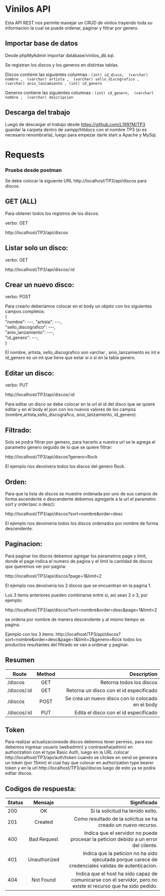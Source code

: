
# Vinilos API
Esta API REST nos permite manejar un CRUD de vinilos trayendo toda su informacion la cual se puede ordenar, paginar y filtrar por genero.

## Importar base de datos
Desde phpMyAdmin importar database/vinilos_db.sql.

Se registran los discos y  los generos en distintas tablas.

Discos contiene las siguientes columnas :
`(int) id_disco, 
(varchar) nombre , 
(varchar) artista , 
(varchar) sello_discografico , 
(varchar) anio_lanzamiento ,
(int) id_genero `

Generos contiene las siguientes columnas : 
`(int) id_genero, 
(varchar) nombre , 
(varchar) descripcion `
 
## Descarga del trabajo
Luego de descargar el trabajo desde https://github.com/L1997M/TP3 guardar la carpeta dentro de xampp/httdocs con el nombre TP3 (si es necesario renombrarla), luego para empezar darle start a Apache y MySql.

# Requests
### Prueba desde postman
Se debe colocar la siguiente URL http://localhost/TP3/api/discos para discos.

## GET (ALL)
Para obtener todos los registros de los discos.

verbo: GET

http://localhost/TP3/api/discos

## Listar solo un disco:
verbo: GET

http://localhost/TP3/api/discos/:id


## Crear un nuevo disco:
verbo: POST

Para crearlo deberiamos colocar en el body un objeto con los siguientes campos completos:  
{   
        "nombre": ---,
        "artista": ---,  
        "sello_discografico": ---,  
        "anio_lanzamiento": ---,  
        "id_genero": ---,   
    }

El nombre, artista, sello_discografico son varchar , anio_lanzamiento es int e id_genero es un int que tiene que estar si o si en la tabla genero.


## Editar un disco:
verbo: PUT

http://localhost/TP3/api/discos/:id

Para editar un disco se debe colocar en la url el id del disco que se quiere editar y en el body el json con los nuevos valores de los campos (nombre,artista,sello_discografico, anio_lanzamiento, id_genero).


## Filtrado:
Solo se podra filtrar por gemero, para hacerlo a nuestra url se le agrega el parametro
genero seguido de lo que se quiere filtrar:

http://localhost/TP3/api/discos?genero=Rock

El ejemplo nos devolvera todos los discos del genero Rock.

## Orden: 
Para que la lista de discos se muestre ordenada por uno de sus campos de forma ascendente
o descendente debemos agregarle a la url el parametro sort y order(asc o desc):

http://localhost/TP3/api/discos?sort=nombre&order=desc

El ejemplo nos devolveria todos los discos ordenados por nombre de forma descendente.

## Paginacion:
Para paginar los discos debemos agregar los parametros page y limit, donde el page indica
el numero de pagina y el limit la cantidad de discos que queremos ver por pagina:

http://localhost/TP3/api/discos?page=1&limit=2

El ejemplo nos devolveria los 2 discos que se encuentran en la pagina 1.


Los 3 items anteriores pueden combinarse entre si, asi sean 2 o 3, por ejemplo:

http://localhost/TP3/api/discos?sort=nombre&order=desc&page=1&limit=2

se ordena por nombre de manera descendente y al mismo tiempo se pagina.

Ejemplo con los 3 items: http://localhost/TP3/api/discos?sort=nombre&order=desc&page=1&limit=2&genero=Rock
todos los productos resultantes del filtrado se van a ordenar y paginar.


## Resumen
|Route		    | Method	  |   Description
|---------------|:---------:  |-----------------------------------------------------:
|/discos	    | GET	      | Retorna todos los discos
|/discos/:id 	|GET	      | Retorna un disco con el id especificado
|/discos	    |  POST	      |Se crea un nuevo disco con lo colocado en el body
|/discos/:id	|  PUT	      | Edita el disco con el id especificado


## Token
Para realizar actualizacionesde discos debemos tener permiso, para eso debemos ingresar usuario (webadmin) y contraseña(admin) en authorization con el type Basic Auth, luego en la URL colocar http://localhost/TP3/api/auth/token cuando se clickee en send se generara un token (por 15min) el cual hay que colocar en authorization type bearer token y en la url http://localhost/TP3/api/discos luego de esto ya se podra editar discos.


## Codigos de respuesta:
|Status| Mensaje    |Significado
|----  |:----------:|-----------------------------------------------------:
|200   |OK          |Si la solicitud ha tenido exito.
|201   |Created     |Como resultado de la solicitus se ha creado un nuevo recurso.
|400   | Bad Request|Indica que el servidor no puede procesar la peticion debido a un error del cliente.
|401   |Unauthorized|Indica que la peticion no ha sido ejecutada porque carece de credenciales validas de autenticacion.
|404   |Not Found   |Indica que el host ha sido capaz de comunicarse con el servidor, pero no existe el recurso que ha sido pedido.

